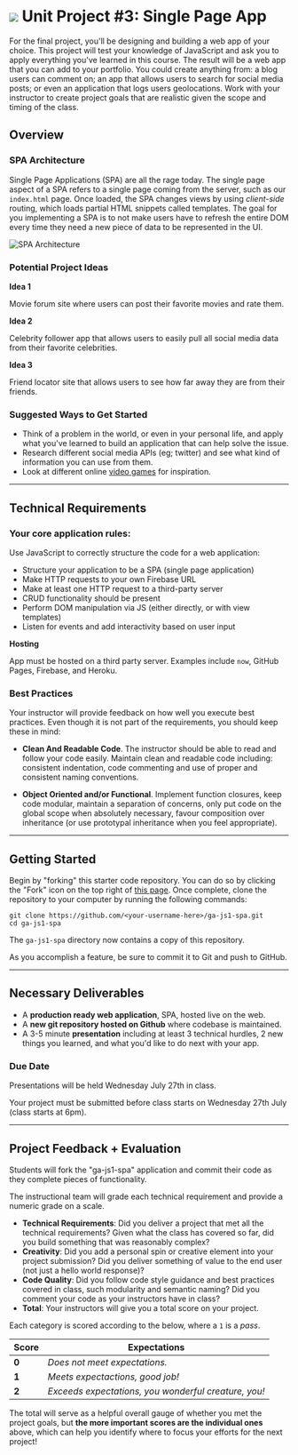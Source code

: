 # ![](https://ga-dash.s3.amazonaws.com/production/assets/logo-9f88ae6c9c3871690e33280fcf557f33.png) Unit Project #3: Single Page App

For the final project, you'll be designing and building a web app of your
choice. This project will test your knowledge of JavaScript and ask you to apply
everything you've learned in this course. The result will be a web app that you
can add to your portfolio. You could create anything from: a blog users can
comment on; an app that allows users to search for social media posts; or even
an application that logs users geolocations. Work with your instructor to create
project goals that are realistic given the scope and timing of the class.

## Overview

### SPA Architecture

Single Page Applications (SPA) are all the rage today. The single page aspect of
a SPA refers to a single page coming from the server, such as our `index.html`
page.  Once loaded, the SPA changes views by using _client-side_ routing, which
loads partial HTML snippets called templates. The goal for you implementing a
SPA is to not make users have to refresh the entire DOM every time they need a
new piece of data to be represented in the UI.

![SPA Architecture](https://cloud.githubusercontent.com/assets/25366/8970635/896c4cce-35ff-11e5-96b2-ef7e62784764.png)

### Potential Project Ideas

**Idea 1**

Movie forum site where users can post their favorite movies and rate them.

**Idea 2**

Celebrity follower app that allows users to easily pull all social media data
from their favorite celebrities.

**Idea 3**

Friend locator site that allows users to see how far away they are from their
friends.

### Suggested Ways to Get Started

- Think of a problem in the world, or even in your personal life, and apply what
  you've learned to build an application that can help solve the issue.
- Research different social media APIs (eg; twitter) and see what kind of
  information you can use from them.
- Look at different online [video games](http://phaser.io/examples) for
  inspiration.

---

## Technical Requirements

### Your core application rules:

Use JavaScript to correctly structure the code for a web application:

- Structure your application to be a SPA (single page application)
- Make HTTP requests to your own Firebase URL
- Make at least one HTTP request to a third-party server
- CRUD functionality should be present
- Perform DOM manipulation via JS (either directly, or with view templates)
- Listen for events and add interactivity based on user input

**Hosting**

App must be hosted on a third party server. Examples include `now`, GitHub
Pages, Firebase, and Heroku.

### Best Practices

Your instructor will provide feedback on how well you execute best practices.
Even though it is not part of the requirements, you should keep these in mind:

- __Clean And Readable Code__. The instructor should be able to read and follow
  your code easily. Maintain clean and readable code including: consistent
  indentation, code commenting and use of proper and consistent naming
  conventions.

- __Object Oriented and/or Functional__. Implement function closures, keep code
  modular, maintain a separation of concerns, only put code on the global scope
  when absolutely necessary, favour composition over inheritance (or use
  prototypal inheritance when you feel appropriate).

---

## Getting Started

Begin by "forking" this starter code repository. You can do so by clicking the
"Fork" icon on the top right of [this
page](https://github.com/jesstelford/ga-js1-spa). Once complete, clone the
repository to your computer by running the following commands:

```
git clone https://github.com/<your-username-here>/ga-js1-spa.git
cd ga-js1-spa
```

The `ga-js1-spa` directory now contains a copy of this repository.

As you accomplish a feature, be sure to commit it to Git and push to GitHub.

---

## Necessary Deliverables

* A **production ready web application**, SPA, hosted live on the web.
* A **new git repository hosted on Github** where codebase is maintained.
* A 3-5 minute **presentation** including at least 3 technical hurdles, 2 new
  things you learned, and what you'd like to do next with your app.

### Due Date

Presentations will be held Wednesday July 27th in class.

Your project must be submitted before class starts on Wednesday 27th July (class
starts at 6pm).

---

## Project Feedback + Evaluation

Students will fork the "ga-js1-spa" application and commit their code as they
complete pieces of functionality.

The instructional team will grade each technical requirement and provide a
numeric grade on a scale.

- **Technical Requirements**: Did you deliver a project that met all the
  technical requirements? Given what the class has covered so far, did you build
  something that was reasonably complex?
- **Creativity**: Did you add a personal spin or creative element into your
  project submission? Did you deliver something of value to the end user (not
  just a hello world response)?
- **Code Quality**: Did you follow code style guidance and best practices
  covered in class, such modularity and semantic naming? Did you comment your
  code as your instructors have in class?
- **Total**: Your instructors will give you a total score on your project.

Each category is scored according to the below, where a `1` is a _pass_.

Score | Expectations
----- | ------------
**0** | _Does not meet expectations._
**1** | _Meets expectactions, good job!_
**2** | _Exceeds expectations, you wonderful creature, you!_

The total will serve as a helpful overall gauge of whether you met the project
goals, but __the more important scores are the individual ones__ above, which
can help you identify where to focus your efforts for the next project!
